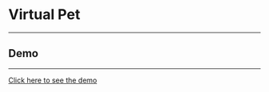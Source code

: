 # Virtual Pet

---

## Demo

---

[Click here to see the demo](https://stefanoturcarelli.github.io/virtual-pet/)
